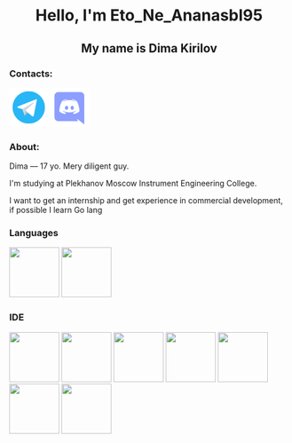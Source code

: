 <h1 align="center">Hello, I'm Eto_Ne_AnanasbI95</h1>
<h2 align="center">My name is Dima Kirilov</h2>
<h3>Contacts: </h3>
<p align="left">
<a href="https://t.me/BIG_zh0pa"><img src="https://raw.githubusercontent.com/broGideon/MyCustomization/main/Icons/telegram.svg" height="70" width="70"/></a>
<a href=""><img src="https://raw.githubusercontent.com/broGideon/MyCustomization/main/Icons/discord.svg" height="70" width="70"/></a>
</p>
<h3>About:</h3>
<p>Dima — 17 yo. Мery diligent guy.</p>
<p>I'm studying at Plekhanov Moscow Instrument Engineering College.</p>
<p>I want to get an internship and get experience in commercial development, if possible I learn Go lang</p>
<h3>Languages</h3>
<p align="left">
  <img src="https://cdn.jsdelivr.net/gh/devicons/devicon@latest/icons/csharp/csharp-original.svg" height="90" width="90"/>
  <img src="https://cdn.jsdelivr.net/gh/devicons/devicon@latest/icons/python/python-original.svg" height="90" width="90"/>
</p>
<h3>IDE</h3>
<p>
  <img src="https://cdn.jsdelivr.net/gh/devicons/devicon@latest/icons/pycharm/pycharm-original.svg" height="90" width="90"/>          
  <img src="https://cdn.jsdelivr.net/gh/devicons/devicon@latest/icons/rider/rider-original.svg" height="90" width="90"/>          
  <img src="https://cdn.jsdelivr.net/gh/devicons/devicon@latest/icons/datagrip/datagrip-original.svg" height="90" width="90"/>
  <img src="https://cdn.jsdelivr.net/gh/devicons/devicon@latest/icons/webstorm/webstorm-original.svg" height="90" width="90"/>
  <img src="https://cdn.jsdelivr.net/gh/devicons/devicon@latest/icons/intellij/intellij-original.svg" height="90" width="90"/>
  <img src="https://cdn.jsdelivr.net/gh/devicons/devicon@latest/icons/vscode/vscode-original.svg" height="90" width="90"/>
  <img src="https://cdn.jsdelivr.net/gh/devicons/devicon@latest/icons/visualstudio/visualstudio-original.svg" height="90" width="90"/>
</p>


